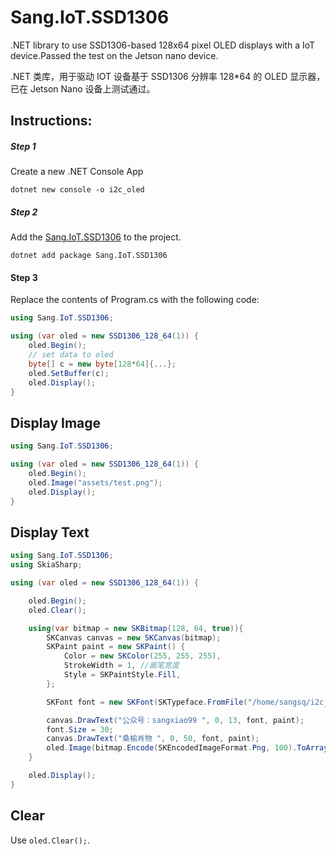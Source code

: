 # Sang.IoT.SSD1306

 .NET library to use SSD1306-based 128x64 pixel OLED displays with a IoT device.Passed the test on the Jetson nano device. 

 .NET 类库，用于驱动 IOT 设备基于 SSD1306 分辨率 128*64 的 OLED 显示器，已在 Jetson Nano 设备上测试通过。

## Instructions:

##### Step 1 

Create a new .NET Console App

```
dotnet new console -o i2c_oled
```

##### Step 2

Add the [Sang.IoT.SSD1306](https://www.nuget.org/packages/Sang.IoT.SSD1306/) to the project. 

```
dotnet add package Sang.IoT.SSD1306
```

#### Step 3

Replace the contents of Program.cs with the following code:

```csharp
using Sang.IoT.SSD1306;

using (var oled = new SSD1306_128_64(1)) {
    oled.Begin();
    // set data to oled
    byte[] c = new byte[128*64]{...};
    oled.SetBuffer(c);
    oled.Display();
}
```

## Display Image

```csharp
using Sang.IoT.SSD1306;

using (var oled = new SSD1306_128_64(1)) {
    oled.Begin();
    oled.Image("assets/test.png");
    oled.Display();
}
```

## Display Text

```csharp
using Sang.IoT.SSD1306;
using SkiaSharp;

using (var oled = new SSD1306_128_64(1)) {

    oled.Begin();
    oled.Clear();

    using(var bitmap = new SKBitmap(128, 64, true)){
        SKCanvas canvas = new SKCanvas(bitmap);
        SKPaint paint = new SKPaint() { 
            Color = new SKColor(255, 255, 255),
            StrokeWidth = 1, //画笔宽度
            Style = SKPaintStyle.Fill,
        };

        SKFont font = new SKFont(SKTypeface.FromFile("/home/sangsq/i2c_led/SourceHanSansCN-Normal.ttf"),13);

        canvas.DrawText("公众号：sangxiao99 ", 0, 13, font, paint);
        font.Size = 30;
        canvas.DrawText("桑榆肖物 ", 0, 50, font, paint);
        oled.Image(bitmap.Encode(SKEncodedImageFormat.Png, 100).ToArray());
    }

    oled.Display();
}
```


## Clear

Use `oled.Clear();`.
